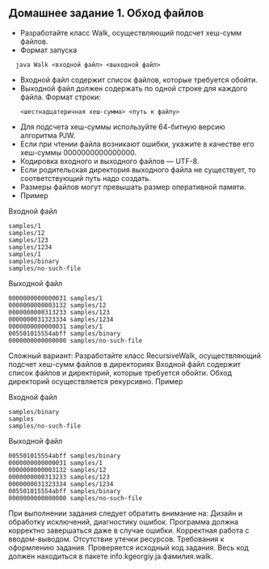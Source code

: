 Домашнее задание 1. Обход файлов
----
 * Разработайте класс Walk, осуществляющий подсчет хеш-сумм файлов.
 * Формат запуска 
 ```
   java Walk <входной файл> <выходной файл>
  ```
 * Входной файл содержит список файлов, которые требуется обойти.
 * Выходной файл должен содержать по одной строке для каждого файла. Формат строки:
   ```
   <шестнадцатеричная хеш-сумма> <путь к файлу>   
   ```
 * Для подсчета хеш-суммы используйте 64-битную версию алгоритма PJW.
 * Если при чтении файла возникают ошибки, укажите в качестве его хеш-суммы 0000000000000000.
 * Кодировка входного и выходного файлов — UTF-8.
 * Если родительская директория выходного файла не существует, то соответствующий путь надо создать.
 * Размеры файлов могут превышать размер оперативной памяти.
 * Пример

Входной файл

    samples/1
    samples/12
    samples/123
    samples/1234
    samples/1
    samples/binary
    samples/no-such-file
                    
Выходной файл

    0000000000000031 samples/1
    0000000000003132 samples/12
    0000000000313233 samples/123
    0000000031323334 samples/1234
    0000000000000031 samples/1
    005501015554abff samples/binary
    0000000000000000 samples/no-such-file
                    
Сложный вариант:
Разработайте класс RecursiveWalk, осуществляющий подсчет хеш-сумм файлов в директориях
Входной файл содержит список файлов и директорий, которые требуется обойти. Обход директорий осуществляется рекурсивно.
Пример

Входной файл

    samples/binary
    samples
    samples/no-such-file
                    
Выходной файл

    005501015554abff samples/binary
    0000000000000031 samples/1
    0000000000003132 samples/12
    0000000000313233 samples/123
    0000000031323334 samples/1234
    005501015554abff samples/binary
    0000000000000000 samples/no-such-file
                    
При выполнении задания следует обратить внимание на:
Дизайн и обработку исключений, диагностику ошибок.
Программа должна корректно завершаться даже в случае ошибки.
Корректная работа с вводом-выводом.
Отсутствие утечки ресурсов.
Требования к оформлению задания.
Проверяется исходный код задания.
Весь код должен находиться в пакете info.kgeorgiy.ja.фамилия.walk.
